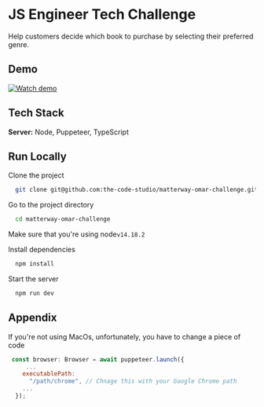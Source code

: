 # JS Engineer Tech Challenge

Help customers decide which book to purchase by selecting their preferred genre.

## Demo

[![Watch demo]()](https://res.cloudinary.com/di8rsna4o/video/upload/v1647571832/Screen_Recording_2022-03-18_at_3.46.07_AM_fcm1td.mov)

## Tech Stack

**Server:** Node, Puppeteer, TypeScript

## Run Locally

Clone the project

```bash
  git clone git@github.com:the-code-studio/matterway-omar-challenge.git
```

Go to the project directory

```bash
  cd matterway-omar-challenge
```

Make sure that you're using node`v14.18.2`

Install dependencies

```bash
  npm install
```

Start the server

```bash
  npm run dev
```

## Appendix

If you're not using MacOs, unfortunately, you have to change a piece of code

```javascript
 const browser: Browser = await puppeteer.launch({
     ...
    executablePath:
      "/path/chrome", // Chnage this with your Google Chrome path
    ...
  });
```
